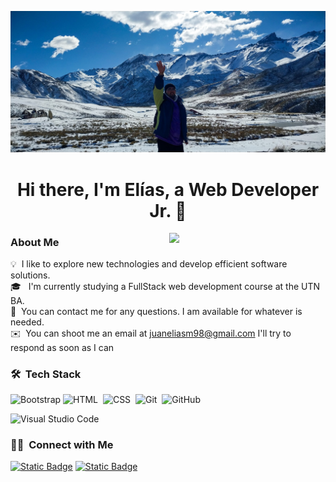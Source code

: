 ![Mendoza](/lasleñas-mendoza.jpg)
<h1 align="center"> Hi there,
 I'm Elías, a Web Developer Jr. 👋</h1>
 <picture> <img align="right" src="https://github.com/7oSkaaa/7oSkaaa/blob/main/Images/Right_Side.gif?raw=true" width = 250px></picture>

 ### About Me
 
💡 &nbsp;I like to explore new technologies and develop efficient software solutions. \
🎓 &nbsp; I'm currently studying a FullStack web development course at the UTN BA.\
💬 &nbsp;You can contact me for any questions. I am available for whatever is needed.\
✉️ &nbsp;You can shoot me an email at juaneliasm98@gmail.com I'll try to respond as soon as I can

### 🛠 &nbsp;Tech Stack

![Bootstrap](https://img.shields.io/badge/-Bootstrap-05122A?style=flat&logo=bootstrap&logoColor=563D7C)
![HTML](https://img.shields.io/badge/-HTML-05122A?style=flat&logo=HTML5)&nbsp;
![CSS](https://img.shields.io/badge/-CSS-05122A?style=flat&logo=CSS3&logoColor=1572B6)&nbsp;
![Git](https://img.shields.io/badge/-Git-05122A?style=flat&logo=git)&nbsp;
![GitHub](https://img.shields.io/badge/-GitHub-05122A?style=flat&logo=github)&nbsp;

![Visual Studio Code](https://img.shields.io/badge/-Visual%20Studio%20Code-05122A?style=flat&logo=visual-studio-code&logoColor=007ACC)&nbsp;

### 🤝🏻 &nbsp;Connect with Me

[![Static Badge](https://img.shields.io/badge/WhatsApp-verde)](https://wa.me/+5492634801328")
[![Static Badge](https://img.shields.io/badge/Telegram-blue)](https://t.me/lib.juan)
<!---
ELIASMJUAN/ELIASMJUAN is a ✨ special ✨ repository because its `README.md` (this file) appears on your GitHub profile.
You can click the Preview link to take a look at your changes.
--->

